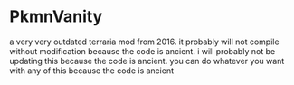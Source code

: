 # PkmnVanity
a very very outdated terraria mod from 2016. it probably will not compile without modification because the code is ancient. i will probably not be updating this because the code is ancient. you can do whatever you want with any of this because the code is ancient
